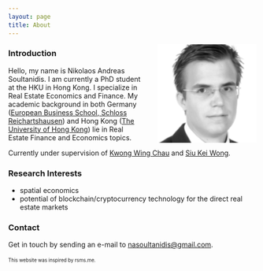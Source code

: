 ```yaml
---
layout: page
title: About
---
```

<img src="/res/nikopic.png" width="200" height="200" align="right" alt="Picture of Nikolaos Andreas Soultanidis" style="margin-left:30px;, margin-top:20px" />

### Introduction

Hello, my name is Nikolaos Andreas Soultanidis. I am currently a PhD student at the HKU in Hong Kong. I specialize in Real Estate Economics and Finance. My academic background in both Germany ([European Business School, Schloss Reichartshausen](www.ebs.edu)) and Hong Kong ([The University of Hong Kong](http://www.arch.hku.hk/programmes_/rec/)) lie in Real Estate Finance and Economics topics.

Currently under supervision of [Kwong Wing Chau](http://rec.hku.hk/kwchau/) and [Siu Kei Wong](http://rec.hku.hk/skkelvin/).

### Research Interests

- spatial economics
- potential of blockchain/cryptocurrency technology for the direct real estate markets


### Contact

Get in touch by sending an e-mail to nasoultanidis@gmail.com.


















<sub><sup>This website was inspired by rsms.me.</sup></sub>
